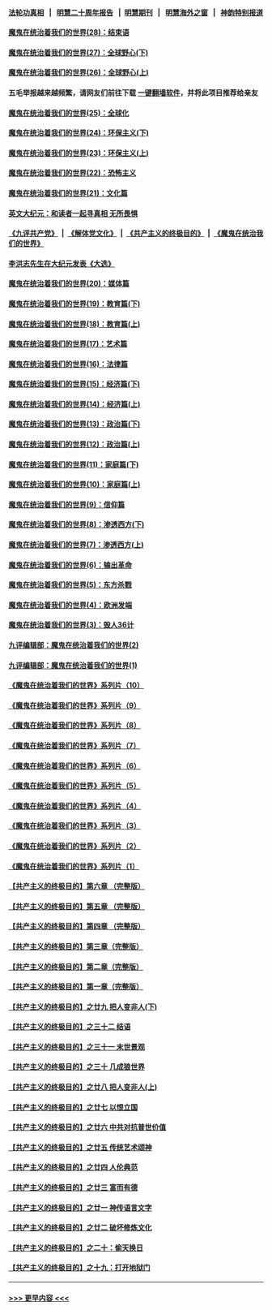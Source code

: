 #### [法轮功真相](https://github.com/gfw-breaker/truth/blob/master/README.md?t=0) &nbsp;&nbsp;|&nbsp;&nbsp; [明慧二十周年报告](https://github.com/gfw-breaker/mh-reports/blob/master/README.md?t=0) &nbsp;&nbsp;|&nbsp;&nbsp;[明慧期刊](https://github.com/gfw-breaker/mh-qikan) &nbsp;&nbsp;|&nbsp;&nbsp; [明慧海外之窗](https://github.com/gfw-breaker/mh-news/blob/master/README.md?t=0) &nbsp;&nbsp;|&nbsp;&nbsp; [神韵特别报道](https://github.com/gfw-breaker/mh-news/blob/master/shenyun.md?t=0)
#### [魔鬼在统治着我们的世界(28)：结束语](../pages/nsc422/n10936246.md?t=06270451) 
#### [魔鬼在统治着我们的世界(27)：全球野心(下)](../pages/nsc422/n10928319.md?t=06270451) 
#### [魔鬼在统治着我们的世界(26)：全球野心(上)](../pages/nsc422/n10900318.md?t=06270451) 
#### 五毛举报越来越频繁，请网友们前往下载 [一键翻墙软件](https://github.com/gfw-breaker/ssr-accounts)，并将此项目推荐给亲友
#### [魔鬼在统治着我们的世界(25)：全球化](../pages/nsc422/n10788205.md?t=06270451) 
#### [魔鬼在统治着我们的世界(24)：环保主义(下)](../pages/nsc422/n10695307.md?t=06270451) 
#### [魔鬼在统治着我们的世界(23)：环保主义(上)](../pages/nsc422/n10688613.md?t=06270451) 
#### [魔鬼在统治着我们的世界(22)：恐怖主义](../pages/nsc422/n10614727.md?t=06270451) 
#### [魔鬼在统治着我们的世界(21)：文化篇](../pages/nsc422/n10597706.md?t=06270451) 
#### [英文大纪元：和读者一起寻真相 无所畏惧](../pages/nsc422/n12542027.md?t=06270451) 
#### [《九评共产党》](https://github.com/begood0513/9ping.md/blob/master/README.md) &nbsp;|&nbsp; [《解体党文化》](../../../../jtdwh.md/blob/master/README.md)  &nbsp;|&nbsp; [《共产主义的终极目的》](../../../../gczydzjmd.md/blob/master/README.md) &nbsp;|&nbsp; [《魔鬼在统治我们的世界》](../../../../mgztzwmdsj.md/blob/master/README.md) 
#### [李洪志先生在大纪元发表《大选》](../pages/nsc422/n12534746.md?t=06270451) 
#### [魔鬼在统治着我们的世界(20)：媒体篇](../pages/nsc422/n10586579.md?t=06270451) 
#### [魔鬼在统治着我们的世界(19)：教育篇(下)](../pages/nsc422/n10564808.md?t=06270451) 
#### [魔鬼在统治着我们的世界(18)：教育篇(上)](../pages/nsc422/n10526970.md?t=06270451) 
#### [魔鬼在统治着我们的世界(17)：艺术篇](../pages/nsc422/n10499093.md?t=06270451) 
#### [魔鬼在统治着我们的世界(16)：法律篇](../pages/nsc422/n10485969.md?t=06270451) 
#### [魔鬼在统治着我们的世界(15)：经济篇(下)](../pages/nsc422/n10469975.md?t=06270451) 
#### [魔鬼在统治着我们的世界(14)：经济篇(上)](../pages/nsc422/n10457370.md?t=06270451) 
#### [魔鬼在统治着我们的世界(13)：政治篇(下)](../pages/nsc422/n10448270.md?t=06270451) 
#### [魔鬼在统治着我们的世界(12)：政治篇(上)](../pages/nsc422/n10444576.md?t=06270451) 
#### [魔鬼在统治着我们的世界(11)：家庭篇(下)](../pages/nsc422/n10440961.md?t=06270451) 
#### [魔鬼在统治着我们的世界(10)：家庭篇(上)](../pages/nsc422/n10435448.md?t=06270451) 
#### [魔鬼在统治着我们的世界(9)：信仰篇](../pages/nsc422/n10432159.md?t=06270451) 
#### [魔鬼在统治着我们的世界(8)：渗透西方(下)](../pages/nsc422/n10429603.md?t=06270451) 
#### [魔鬼在统治着我们的世界(7)：渗透西方(上)](../pages/nsc422/n10426013.md?t=06270451) 
#### [魔鬼在统治着我们的世界(6)：输出革命](../pages/nsc422/n10421536.md?t=06270451) 
#### [魔鬼在统治着我们的世界(5)：东方杀戮](../pages/nsc422/n10417707.md?t=06270451) 
#### [魔鬼在统治着我们的世界(4)：欧洲发端](../pages/nsc422/n10414890.md?t=06270451) 
#### [魔鬼在统治着我们的世界(3)：毁人36计](../pages/nsc422/n10411583.md?t=06270451) 
#### [九评编辑部：魔鬼在统治着我们的世界(2)](../pages/nsc422/n10410036.md?t=06270451) 
#### [九评编辑部：魔鬼在统治着我们的世界(1)](../pages/nsc422/n10406825.md?t=06270451) 
#### [《魔鬼在统治着我们的世界》系列片（10）](../pages/nsc422/n12292670.md?t=06270451) 
#### [《魔鬼在统治着我们的世界》系列片（9）](../pages/nsc422/n12290859.md?t=06270451) 
#### [《魔鬼在统治着我们的世界》系列片（8）](../pages/nsc422/n12287445.md?t=06270451) 
#### [《魔鬼在统治着我们的世界》系列片（7）](../pages/nsc422/n12283425.md?t=06270451) 
#### [《魔鬼在统治着我们的世界》系列片（6）](../pages/nsc422/n12282314.md?t=06270451) 
#### [《魔鬼在统治着我们的世界》系列片（5）](../pages/nsc422/n12281419.md?t=06270451) 
#### [《魔鬼在统治着我们的世界》系列片（4）](../pages/nsc422/n12274024.md?t=06270451) 
#### [《魔鬼在统治着我们的世界》系列片（3）](../pages/nsc422/n12271322.md?t=06270451) 
#### [《魔鬼在统治着我们的世界》系列片（2）](../pages/nsc422/n12269049.md?t=06270451) 
#### [《魔鬼在统治着我们的世界》系列片（1）](../pages/nsc422/n12267575.md?t=06270451) 
#### [【共产主义的终极目的】第六章 （完整版）](../pages/nsc422/n11428913.md?t=06270451) 
#### [【共产主义的终极目的】第五章 （完整版）](../pages/nsc422/n11428912.md?t=06270451) 
#### [【共产主义的终极目的】第四章 （完整版）](../pages/nsc422/n11428907.md?t=06270451) 
#### [【共产主义的终极目的】第三章（完整版）](../pages/nsc422/n11428848.md?t=06270451) 
#### [【共产主义的终极目的】第二章（完整版）](../pages/nsc422/n11428831.md?t=06270451) 
#### [【共产主义的终极目的】第一章（完整版）](../pages/nsc422/n11417651.md?t=06270451) 
#### [【共产主义的终极目的】之廿九 把人变非人(下)](../pages/nsc422/n11344140.md?t=06270451) 
#### [【共产主义的终极目的】之三十二 结语](../pages/nsc422/n11360535.md?t=06270451) 
#### [【共产主义的终极目的】之三十一 末世景观](../pages/nsc422/n11351129.md?t=06270451) 
#### [【共产主义的终极目的】之三十 几成狼世界](../pages/nsc422/n11348280.md?t=06270451) 
#### [【共产主义的终极目的】之廿八 把人变非人(上)](../pages/nsc422/n11340492.md?t=06270451) 
#### [【共产主义的终极目的】之廿七 以恨立国](../pages/nsc422/n11336944.md?t=06270451) 
#### [【共产主义的终极目的】之廿六 中共对抗普世价值](../pages/nsc422/n11324785.md?t=06270451) 
#### [【共产主义的终极目的】之廿五 传统艺术颂神](../pages/nsc422/n11296396.md?t=06270451) 
#### [【共产主义的终极目的】之廿四 人伦典范](../pages/nsc422/n11296397.md?t=06270451) 
#### [【共产主义的终极目的】之廿三 富而有德](../pages/nsc422/n11283598.md?t=06270451) 
#### [【共产主义的终极目的】之廿一 神传语言文字](../pages/nsc422/n11263265.md?t=06270451) 
#### [【共产主义的终极目的】之廿二 破坏修炼文化](../pages/nsc422/n11245728.md?t=06270451) 
#### [【共产主义的终极目的】之二十：偷天换日](../pages/nsc422/n11238846.md?t=06270451) 
#### [【共产主义的终极目的】之十九：打开地狱门](../pages/nsc422/n11206376.md?t=06270451) 

----
#### [ >>> 更早内容 <<< ](../indexes/nsc422-earlier.md)
